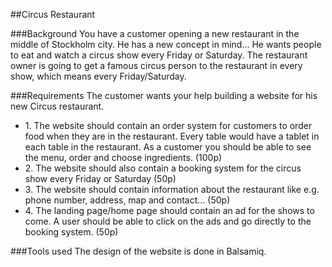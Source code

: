 ##Circus Restaurant

###Background
You have a customer opening a new restaurant in the middle of Stockholm city. He has a new concept in mind... He wants people to eat and watch a circus show every Friday or Saturday. The restaurant owner is going to get a famous circus person to the restaurant in every show, which means every Friday/Saturday.

###Requirements
The customer wants your help building a website for his new Circus restaurant.
<ul>

<li> 1.	The website should contain an order system for customers to order food when they are in the restaurant. Every table would have a tablet in each table in the restaurant. As a customer you should be able to see the menu, order and choose ingredients. (100p)</li>
<li>2.	The website should also contain a booking system for the circus show every Friday or Saturday (50p)</li>
<li>3.	The website should contain information about the restaurant like e.g. phone number, address, map and contact... (50p)</li>
<li>4.	The landing page/home page should contain an ad for the shows to come. A user should be able to click on the ads and go directly to the booking system. (50p)</li>
</ul>


###Tools used
The design of the website is done in Balsamiq. 
